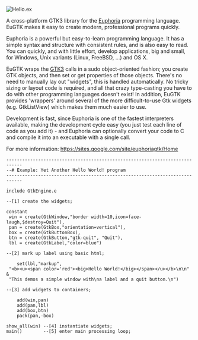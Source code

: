 ![Hello.ex](https://github.com/irvm/EuGTK/blob/master/hello.png?raw=true)

A cross-platform GTK3 library for the [Euphoria](http://openeuphoria.org) programming language. EuGTK makes it easy to create modern, professional programs quickly.

Euphoria is a powerful but easy-to-learn programming language. It has a simple syntax and structure with consistent rules, and is also easy to read. You can quickly, and with little effort, develop applications, big and small, for Windows, Unix variants (Linux, FreeBSD, ...) and OS X.

EuGTK wraps the [GTK3](http://gtk.org) calls in a sudo object-oriented fashion; you create GTK objects, and then set or get properties of those objects. There's no need to manually lay out "widgets", this is handled automatically.
No tricky sizing or layout code is required, and all that crazy type-casting you have to do with other programming languages doesn't exist! In addition, EuGTK provides 'wrappers' around several of the more difficult-to-use Gtk widgets (e.g. GtkListView) which makes them much easier to use.

Development is fast, since Euphoria is one of the fastest interpreters available, making the development cycle easy (you just test each line of code as you add it) - and Euphoria can optionally convert your code to C and compile it into an executable with a single call.

For more information:
<https://sites.google.com/site/euphoriagtk/Home>

```
----------------------------------------------------------------------------
--# Example: Yet Another Hello World! program
----------------------------------------------------------------------------

include GtkEngine.e

--[1] create the widgets;

constant
 win = create(GtkWindow,"border width=10,icon=face-laugh,$destroy=Quit"),
 pan = create(GtkBox,"orientation=vertical"),
 box = create(GtkButtonBox),
 btn = create(GtkButton,"gtk-quit", "Quit"),
 lbl = create(GtkLabel,"color=blue")

--[2] mark up label using basic html;

    set(lbl,"markup",
 "<b><u><span color='red'><big>Hello World!</big></span></u></b>\n\n" &
 "This demos a simple window with\na label and a quit button.\n")

--[3] add widgets to containers;

    add(win,pan)  
    add(pan,lbl)  
    add(box,btn)  
    pack(pan,-box)

show_all(win) --[4] instantiate widgets;
main()        --[5] enter main processing loop;
```
